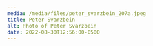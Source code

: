 ```yaml
---
media: /media/files/peter_svarzbein_207a.jpeg
title: Peter Svarzbein
alt: Photo of Peter Svarzbein
date: 2022-08-30T12:56:00-0500
---
```

